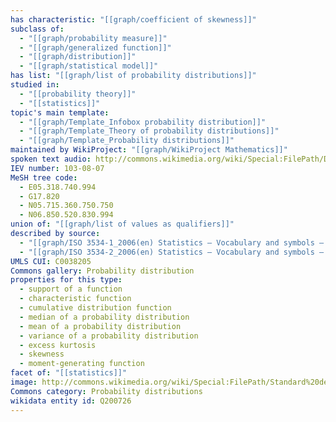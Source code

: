 ```yaml
---
has characteristic: "[[graph/coefficient of skewness]]"
subclass of:
  - "[[graph/probability measure]]"
  - "[[graph/generalized function]]"
  - "[[graph/distribution]]"
  - "[[graph/statistical model]]"
has list: "[[graph/list of probability distributions]]"
studied in:
  - "[[probability theory]]"
  - "[[statistics]]"
topic's main template:
  - "[[graph/Template_Infobox probability distribution]]"
  - "[[graph/Template_Theory of probability distributions]]"
  - "[[graph/Template_Probability distributions]]"
maintained by WikiProject: "[[graph/WikiProject Mathematics]]"
spoken text audio: http://commons.wikimedia.org/wiki/Special:FilePath/Distribui%C3%A7%C3%A3o%20de%20probabilidade.ogg
IEV number: 103-08-07
MeSH tree code:
  - E05.318.740.994
  - G17.820
  - N05.715.360.750.750
  - N06.850.520.830.994
union of: "[[graph/list of values as qualifiers]]"
described by source:
  - "[[graph/ISO 3534-1_2006(en) Statistics — Vocabulary and symbols — Part 1_ General statistical terms and terms used in probability]]"
  - "[[graph/ISO 3534-2_2006(en) Statistics — Vocabulary and symbols — Part 2_ Applied statistics]]"
UMLS CUI: C0038205
Commons gallery: Probability distribution
properties for this type:
  - support of a function
  - characteristic function
  - cumulative distribution function
  - median of a probability distribution
  - mean of a probability distribution
  - variance of a probability distribution
  - excess kurtosis
  - skewness
  - moment-generating function
facet of: "[[statistics]]"
image: http://commons.wikimedia.org/wiki/Special:FilePath/Standard%20deviation%20diagram.svg
Commons category: Probability distributions
wikidata entity id: Q200726
---
```

